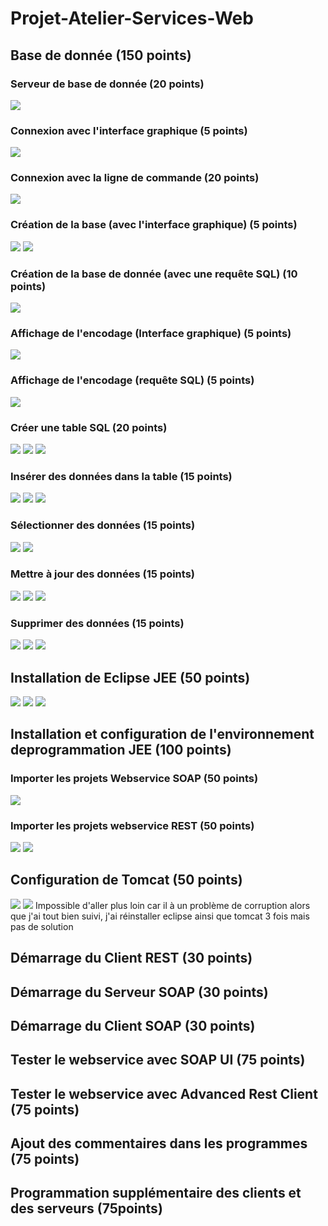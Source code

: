 # Projet-Atelier-Services-Web

## Base de donnée (150 points)

### Serveur de base de donnée (20 points)

![](ScreenCaptures/1.png)

### Connexion avec l'interface graphique (5 points)

![](ScreenCaptures/2.png)

### Connexion avec la ligne de commande (20 points)

![](ScreenCaptures/3.png)

### Création de la base (avec l'interface graphique) (5 points)

![](ScreenCaptures/4.png)
![](ScreenCaptures/5.png)

### Création de la base de donnée (avec une requête SQL) (10 points)

![](ScreenCaptures/6.png)

### Affichage de l'encodage (Interface graphique) (5 points)

![](ScreenCaptures/7.png)

### Affichage de l'encodage (requête SQL) (5 points)

![](ScreenCaptures/8.png)

### Créer une table SQL (20 points)

![](ScreenCaptures/9.png)
![](ScreenCaptures/10.png)
![](ScreenCaptures/11.png)

### Insérer des données dans la table (15 points)

![](ScreenCaptures/12.png)
![](ScreenCaptures/13.png)
![](ScreenCaptures/14.png)

### Sélectionner des données (15 points)

![](ScreenCaptures/15.png)
![](ScreenCaptures/16.png)

### Mettre à jour des données (15 points)

![](ScreenCaptures/17.png)
![](ScreenCaptures/18.png)
![](ScreenCaptures/19.png)

### Supprimer des données (15 points)

![](ScreenCaptures/20.png)
![](ScreenCaptures/21.png)
![](ScreenCaptures/22.png)

## Installation de Eclipse JEE (50 points)

![](ScreenCaptures/23.png)
![](ScreenCaptures/24.png)
![](ScreenCaptures/25.png)

## Installation et configuration de l'environnement deprogrammation JEE (100 points)


### Importer les projets Webservice SOAP (50 points)

![](ScreenCaptures/27.png)

### Importer les projets webservice REST (50 points)

![](ScreenCaptures/28.png)
![](ScreenCaptures/29.png)

## Configuration de Tomcat (50 points)

![](ScreenCaptures/26.png)
![](ScreenCaptures/31.png)
Impossible d'aller plus loin car il à un problème de corruption alors que j'ai tout bien suivi, j'ai réinstaller eclipse ainsi que tomcat 3 fois mais pas de solution

## Démarrage du Client REST (30 points)


## Démarrage du Serveur SOAP (30 points)


## Démarrage du Client SOAP (30 points)


## Tester le webservice avec SOAP UI (75 points)


## Tester le webservice avec Advanced Rest Client (75 points)


## Ajout des commentaires dans les programmes (75 points)


## Programmation supplémentaire des clients et des serveurs (75points)

